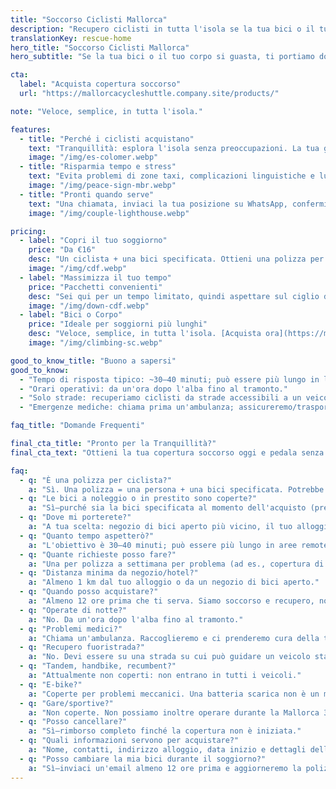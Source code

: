 ```yaml
---
title: "Soccorso Ciclisti Mallorca"
description: "Recupero ciclisti in tutta l'isola se la tua bici o il tuo corpo si guastano. Semplice. Veloce. Affidabile."
translationKey: rescue-home
hero_title: "Soccorso Ciclisti Mallorca"
hero_subtitle: "Se la tua bici o il tuo corpo si guasta, ti portiamo dove devi essere."

cta:
  label: "Acquista copertura soccorso"
  url: "https://mallorcacycleshuttle.company.site/products/"

note: "Veloce, semplice, in tutta l'isola."

features:
  - title: "Perché i ciclisti acquistano"
    text: "Tranquillità: esplora l'isola senza preoccupazioni. La tua giornata non è rovinata, né quella del tuo gruppo."
    image: "/img/es-colomer.webp"
  - title: "Risparmia tempo e stress"
    text: "Evita problemi di zone taxi, complicazioni linguistiche e lunghe attese sul ciglio della strada."
    image: "/img/peace-sign-mbr.webp"
  - title: "Pronti quando serve"
    text: "Una chiamata, inviaci la tua posizione su WhatsApp, confermiamo e inviamo l'ETA del veicolo."
    image: "/img/couple-lighthouse.webp"

pricing:
  - label: "Copri il tuo soggiorno"
    price: "Da €16"
    desc: "Un ciclista + una bici specificata. Ottieni una polizza per te e i tuoi compagni di pedalata."
    image: "/img/cdf.webp"
  - label: "Massimizza il tuo tempo"
    price: "Pacchetti convenienti"
    desc: "Sei qui per un tempo limitato, quindi aspettare sul ciglio della strada probabilmente non è il modo migliore per trascorrere la giornata!"
    image: "/img/down-cdf.webp"
  - label: "Bici o Corpo"
    price: "Ideale per soggiorni più lunghi"
    desc: "Veloce, semplice, in tutta l'isola. [Acquista ora](https://mallorcacycleshuttle.company.site/products/)"
    image: "/img/climbing-sc.webp"

good_to_know_title: "Buono a sapersi"
good_to_know:
  - "Tempo di risposta tipico: ~30–40 minuti; può essere più lungo in luoghi molto remoti come Port de Sa Calobra durante l'ora di punta primaverile."
  - "Orari operativi: da un'ora dopo l'alba fino al tramonto."
  - "Solo strade: recuperiamo ciclisti da strade accessibili a un veicolo standard (non 4×4)."
  - "Emergenze mediche: chiama prima un'ambulanza; assicureremo/trasporteremo la tua bici (le bici non entrano nelle ambulanze)."

faq_title: "Domande Frequenti"

final_cta_title: "Pronto per la Tranquillità?"
final_cta_text: "Ottieni la tua copertura soccorso oggi e pedala senza preoccupazioni attraverso Maiorca"

faq:
  - q: "È una polizza per ciclista?"
    a: "Sì. Una polizza = una persona + una bici specificata. Potrebbe essere richiesto un documento d'identità per evitare che un gruppo cerchi di coprire tutti con una sola polizza."
  - q: "Le bici a noleggio o in prestito sono coperte?"
    a: "Sì—purché sia la bici specificata al momento dell'acquisto (previene l'uso improprio del gruppo)."
  - q: "Dove mi porterete?"
    a: "A tua scelta: negozio di bici aperto più vicino, il tuo alloggio o il tuo punto noleggio."
  - q: "Quanto tempo aspetterò?"
    a: "L'obiettivo è 30–40 minuti; può essere più lungo in aree remote (ad es., Port de Sa Calobra nei giorni molto affollati). Abbiamo veicoli in tutta l'isola e possiamo portare supporto aggiuntivo."
  - q: "Quante richieste posso fare?"
    a: "Una per polizza a settimana per problema (ad es., copertura di 14 giorni include due richieste per lo stesso problema). Problemi diversi non sono limitati, ma l'abuso può comportare cancellazione e rimborso della parte non utilizzata."
  - q: "Distanza minima da negozio/hotel?"
    a: "Almeno 1 km dal tuo alloggio o da un negozio di bici aperto."
  - q: "Quando posso acquistare?"
    a: "Almeno 12 ore prima che ti serva. Siamo soccorso e recupero, non un taxi."
  - q: "Operate di notte?"
    a: "No. Da un'ora dopo l'alba fino al tramonto."
  - q: "Problemi medici?"
    a: "Chiama un'ambulanza. Raccoglieremo e ci prenderemo cura della tua bici, ma non siamo medici."
  - q: "Recupero fuoristrada?"
    a: "No. Devi essere su una strada su cui può guidare un veicolo standard (non 4×4)."
  - q: "Tandem, handbike, recumbent?"
    a: "Attualmente non coperti: non entrano in tutti i veicoli."
  - q: "E-bike?"
    a: "Coperte per problemi meccanici. Una batteria scarica non è un motivo di soccorso; gestisci la ricarica—consideralo un'esperienza di apprendimento."
  - q: "Gare/sportive?"
    a: "Non coperte. Non possiamo inoltre operare durante la Mallorca 312 dove ci sono chiusure stradali."
  - q: "Posso cancellare?"
    a: "Sì—rimborso completo finché la copertura non è iniziata."
  - q: "Quali informazioni servono per acquistare?"
    a: "Nome, contatti, indirizzo alloggio, data inizio e dettagli della bici."
  - q: "Posso cambiare la mia bici durante il soggiorno?"
    a: "Sì—inviaci un'email almeno 12 ore prima e aggiorneremo la polizza."
---
```

